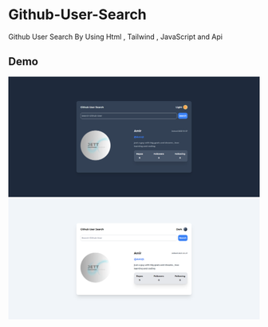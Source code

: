 # Github-User-Search
Github User Search By Using Html , Tailwind , JavaScript and Api
## Demo
![Desktop Demo](gitdarkdemo.png "Demo")
![Desktop Demo](gitlightdemo.png "Demo")
